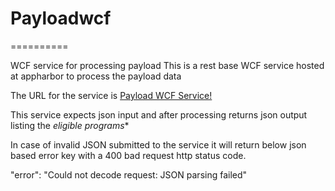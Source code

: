 # Payloadwcf
==========

WCF service for processing payload
This is a rest base WCF service hosted at appharbor to process the payload data

The URL for the service is [Payload WCF Service!](http://payloadwcf.apphb.com/payload.svc/payloads)


This service expects json input and after processing returns json output listing  the *eligible programs**

In case of invalid JSON submitted to the service it will return below json based error key with a 400 bad request http 
status code.

"error": "Could not decode request: JSON parsing failed"
